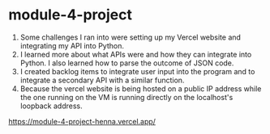 # module-4-project

1. Some challenges I ran into were setting up my Vercel website and integrating my API into Python.
2. I learned more about what APIs were and how they can integrate into Python. I also learned how to parse the outcome of JSON code.
3. I created backlog items to integrate user input into the program and to integrate a secondary API with a similar function.
4. Because the vercel website is being hosted on a public IP address while the one running on the VM is running directly on the localhost's loopback address.

https://module-4-project-henna.vercel.app/
